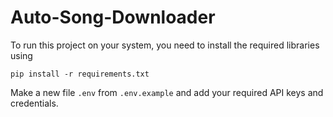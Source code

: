# Auto-Song-Downloader

To run this project on your system, you need to install the required libraries using 
```python3
pip install -r requirements.txt
```

Make a new file `.env` from `.env.example` and add your required API keys and credentials.

